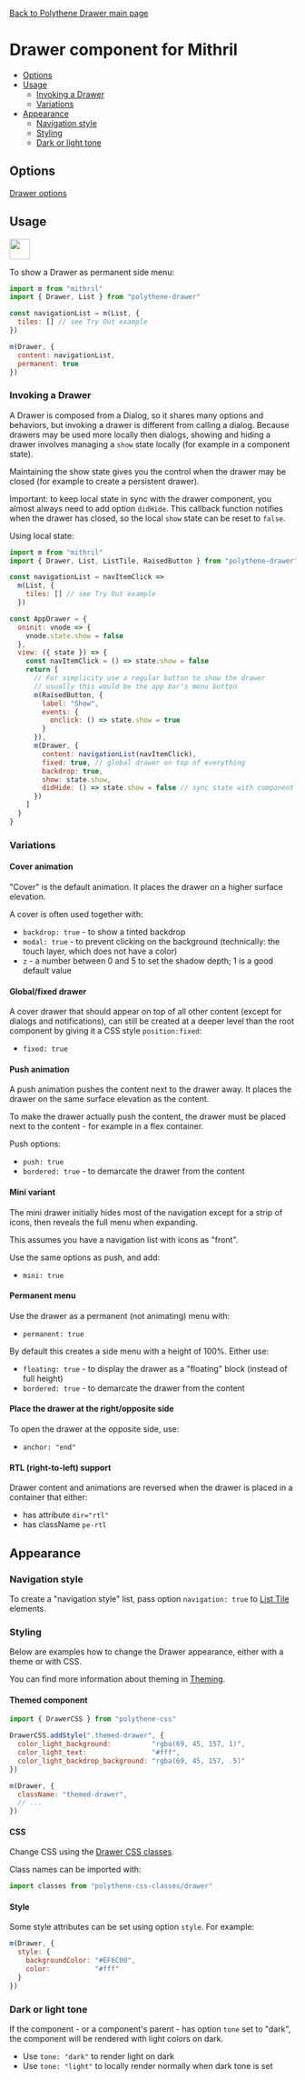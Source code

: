 [Back to Polythene Drawer main page](../drawer.md)

# Drawer component for Mithril

<!-- MarkdownTOC autolink="true" autoanchor="true" bracket="round" -->

- [Options](#options)
- [Usage](#usage)
  - [Invoking a Drawer](#invoking-a-drawer)
  - [Variations](#variations)
- [Appearance](#appearance)
  - [Navigation style](#navigation-style)
  - [Styling](#styling)
  - [Dark or light tone](#dark-or-light-tone)

<!-- /MarkdownTOC -->

<a name="options"></a>
## Options

[Drawer options](../drawer.md)


<a name="usage"></a>
## Usage

<a href="https://jsfiddle.net/ArthurClemens/srtye3sm/" target="_blank"><img src="https://arthurclemens.github.io/assets/polythene/docs/try-out-green.gif" height="36" /></a>

To show a Drawer as permanent side menu:

~~~javascript
import m from "mithril"
import { Drawer, List } from "polythene-drawer"

const navigationList = m(List, {
  tiles: [] // see Try Out example
})

m(Drawer, {
  content: navigationList,
  permanent: true
})
~~~

<a name="invoking-a-drawer"></a>
### Invoking a Drawer

A Drawer is composed from a Dialog, so it shares many options and behaviors, but invoking a drawer is different from calling a dialog. Because drawers may be used more locally then dialogs, showing and hiding a drawer involves managing a `show` state locally (for example in a component state).

Maintaining the show state gives you the control when the drawer may be closed (for example to create a persistent drawer).

Important: to keep local state in sync with the drawer component, you almost always need to add option `didHide`. This callback function notifies when the drawer has closed, so the local `show` state can be reset to `false`.

Using local state:

~~~javascript
import m from "mithril"
import { Drawer, List, ListTile, RaisedButton } from "polythene-drawer"

const navigationList = navItemClick =>
  m(List, {
    tiles: [] // see Try Out example
  })

const AppDrawer = {
  oninit: vnode => {
    vnode.state.show = false
  },
  view: ({ state }) => {
    const navItemClick = () => state.show = false
    return [
      // For simplicity use a regular button to show the drawer
      // usually this would be the app bar's menu button
      m(RaisedButton, {
        label: "Show",
        events: {
          onclick: () => state.show = true
        }
      }),
      m(Drawer, {
        content: navigationList(navItemClick),
        fixed: true, // global drawer on top of everything
        backdrop: true,
        show: state.show,
        didHide: () => state.show = false // sync state with component
      })
    ]
  }
}
~~~

<a name="variations"></a>
### Variations

#### Cover animation

"Cover" is the default animation. It places the drawer on a higher surface elevation.

A cover is often used together with:

* `backdrop: true` - to show a tinted backdrop
* `modal: true` - to prevent clicking on the background (technically: the touch layer, which does not have a color)
* `z` - a number between 0 and 5 to set the shadow depth; 1 is a good default value

#### Global/fixed drawer

A cover drawer that should appear on top of all other content (except for dialogs and notifications), can still be created at a deeper level than the root component by giving it a CSS style `position:fixed`:

* `fixed: true`


#### Push animation

A push animation pushes the content next to the drawer away. It places the drawer on the same surface elevation as the content.

To make the drawer actually push the content, the drawer must be placed next to the content - for example in a flex container.

Push options:

* `push: true`
* `bordered: true` - to demarcate the drawer from the content


#### Mini variant

The mini drawer initially hides most of the navigation except for a strip of icons, then reveals the full menu when expanding.

This assumes you have a navigation list with icons as "front".

Use the same options as push, and add:

* `mini: true`


#### Permanent menu

Use the drawer as a permanent (not animating) menu with:

* `permanent: true`

By default this creates a side menu with a height of 100%. Either use:

* `floating: true` - to display the drawer as a "floating" block (instead of full height)
* `bordered: true` - to demarcate the drawer from the content


#### Place the drawer at the right/opposite side

To open the drawer at the opposite side, use:

* `anchor: "end"`


#### RTL (right-to-left) support

Drawer content and animations are reversed when the drawer is placed in a container that either:

* has attribute `dir="rtl"`
* has className `pe-rtl`


<a name="appearance"></a>
## Appearance

<a name="navigation-style"></a>
### Navigation style

To create a "navigation style" list, pass option `navigation: true` to [List Tile](./list-tile.md) elements.


<a name="styling"></a>
### Styling

Below are examples how to change the Drawer appearance, either with a theme or with CSS.

You can find more information about theming in [Theming](../../theming.md).

#### Themed component

~~~javascript
import { DrawerCSS } from "polythene-css"

DrawerCSS.addStyle(".themed-drawer", {
  color_light_background:          "rgba(69, 45, 157, 1)",
  color_light_text:                "#fff",
  color_light_backdrop_background: "rgba(69, 45, 157, .5)"
})

m(Drawer, {
  className: "themed-drawer",
  // ...
})
~~~

#### CSS

Change CSS using the [Drawer CSS classes](../../../packages/polythene-css-classes/drawer.js).

Class names can be imported with:

~~~javascript
import classes from "polythene-css-classes/drawer"
~~~

#### Style

Some style attributes can be set using option `style`. For example:

~~~javascript
m(Drawer, {
  style: {
    backgroundColor: "#EF6C00",
    color:           "#fff"
  }
})
~~~

<a name="dark-or-light-tone"></a>
### Dark or light tone

If the component - or a component's parent - has option `tone` set to "dark", the component will be rendered with light colors on dark. 

* Use `tone: "dark"` to render light on dark
* Use `tone: "light"` to locally render normally when dark tone is set
